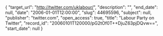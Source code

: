 {
  "target_url": "http://twitter.com/uklabour/", 
  "description": "", 
  "end_date": null, 
  "date": "2006-01-01T12:00:00", 
  "slug": 44695596, 
  "subject": null, 
  "publisher": "twitter.com", 
  "open_access": true, 
  "title": "Labour Party on Twitter", 
  "record_id": "20060101T120000/pG2tOf0T++DjuZ63pjDQvw==", 
  "start_date": null
}

